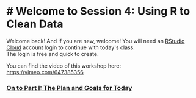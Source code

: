 # # Welcome to Session 4: Using R to Clean Data

Welcome back! And if you are new, welcome! 
You will need an [RStudio Cloud](https://rstudio.cloud/) account login to continue with today's class.  
The login is free and quick to create. 

You can find the video of this workshop here:  https://vimeo.com/647385356

### [On to Part I: The Plan and Goals for Today](https://github.com/DAACS-Research-Consortium/DAACS-Open-Academy/blob/main/FSS2021/Workshop4/Part_I.md)

